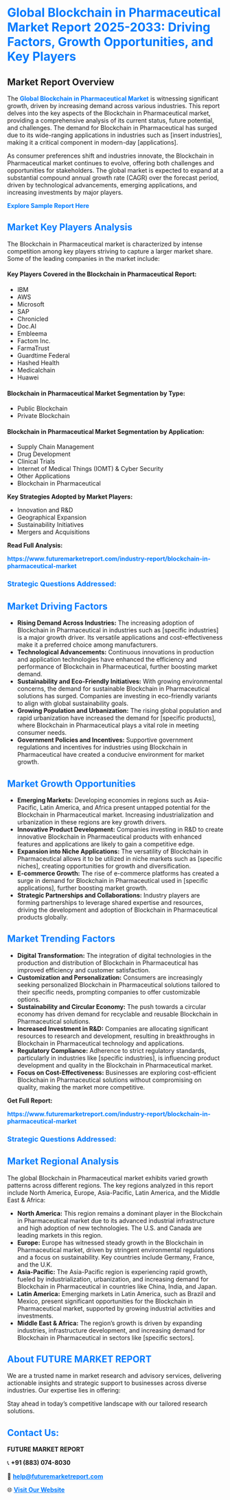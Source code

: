 <h1 style="color: #007BFF;">Global Blockchain in Pharmaceutical Market Report 2025-2033: Driving Factors, Growth Opportunities, and Key Players</h1>

<section id="overview">
<h2>Market Report Overview</h2>
<p>The <a href="https://www.futuremarketreport.com/industry-report/blockchain-in-pharmaceutical-market" style="color: #007BFF; text-decoration: none;"><strong>Global Blockchain in Pharmaceutical Market</strong></a> is witnessing significant growth, driven by increasing demand across various industries. This report delves into the key aspects of the Blockchain in Pharmaceutical market, providing a comprehensive analysis of its current status, future potential, and challenges. The demand for Blockchain in Pharmaceutical has surged due to its wide-ranging applications in industries such as [insert industries], making it a critical component in modern-day [applications].</p>
<p>As consumer preferences shift and industries innovate, the Blockchain in Pharmaceutical market continues to evolve, offering both challenges and opportunities for stakeholders. The global market is expected to expand at a substantial compound annual growth rate (CAGR) over the forecast period, driven by technological advancements, emerging applications, and increasing investments by major players.</p>
</section>

<section id="overview">
<p><a href="https://www.futuremarketreport.com/request-sample/reportId=124211" style="color: #007BFF; text-decoration: none;"><strong>Explore Sample Report Here</strong></a></p>
</section>

<section id="key-players">
<h2 style="color: #007BFF;">Market Key Players Analysis</h2>
<p>The Blockchain in Pharmaceutical market is characterized by intense competition among key players striving to capture a larger market share. Some of the leading companies in the market include:</p>
<h4>Key Players Covered in the Blockchain in Pharmaceutical Report:</h4>
<ul><li>IBM</li><li>AWS</li><li>Microsoft</li><li>SAP</li><li>Chronicled</li><li>Doc.AI</li><li>Embleema</li><li>Factom Inc.</li><li>FarmaTrust</li><li>Guardtime Federal</li><li>Hashed Health</li><li>Medicalchain</li><li>Huawei</li></ul>
<h4>Blockchain in Pharmaceutical Market Segmentation by Type:</h4>
<ul><li>Public Blockchain</li><li>Private Blockchain</li></ul>

<h4>Blockchain in Pharmaceutical Market Segmentation by Application:</h4>
<ul><li>Supply Chain Management</li><li>Drug Development</li><li>Clinical Trials</li><li>Internet of Medical Things (IOMT) &amp; Cyber Security</li><li>Other Applications</li><li>Blockchain in Pharmaceutical</li></ul>
<p><strong>Key Strategies Adopted by Market Players:</strong></p>
<ul>
<li>Innovation and R&D</li>
<li>Geographical Expansion</li>
<li>Sustainability Initiatives</li>
<li>Mergers and Acquisitions</li>
</ul>
</section>

<section>
<p><strong>Read Full Analysis: </strong></p><a href="https://www.futuremarketreport.com/industry-report/blockchain-in-pharmaceutical-market" style="color: #007BFF; text-decoration: none;"><strong>https://www.futuremarketreport.com/industry-report/blockchain-in-pharmaceutical-market</strong></a>
<h3 style="color: #007BFF;">Strategic Questions Addressed:</h3>
</section>

<section id="driving-factors">
<h2 style="color: #007BFF;">Market Driving Factors</h2>
<ul>
<li><strong>Rising Demand Across Industries:</strong> The increasing adoption of Blockchain in Pharmaceutical in industries such as [specific industries] is a major growth driver. Its versatile applications and cost-effectiveness make it a preferred choice among manufacturers.</li>
<li><strong>Technological Advancements:</strong> Continuous innovations in production and application technologies have enhanced the efficiency and performance of Blockchain in Pharmaceutical, further boosting market demand.</li>
<li><strong>Sustainability and Eco-Friendly Initiatives:</strong> With growing environmental concerns, the demand for sustainable Blockchain in Pharmaceutical solutions has surged. Companies are investing in eco-friendly variants to align with global sustainability goals.</li>
<li><strong>Growing Population and Urbanization:</strong> The rising global population and rapid urbanization have increased the demand for [specific products], where Blockchain in Pharmaceutical plays a vital role in meeting consumer needs.</li>
<li><strong>Government Policies and Incentives:</strong> Supportive government regulations and incentives for industries using Blockchain in Pharmaceutical have created a conducive environment for market growth.</li>
</ul>
</section>

<section id="growth-opportunities">
<h2 style="color: #007BFF;">Market Growth Opportunities</h2>
<ul>
<li><strong>Emerging Markets:</strong> Developing economies in regions such as Asia-Pacific, Latin America, and Africa present untapped potential for the Blockchain in Pharmaceutical market. Increasing industrialization and urbanization in these regions are key growth drivers.</li>
<li><strong>Innovative Product Development:</strong> Companies investing in R&D to create innovative Blockchain in Pharmaceutical products with enhanced features and applications are likely to gain a competitive edge.</li>
<li><strong>Expansion into Niche Applications:</strong> The versatility of Blockchain in Pharmaceutical allows it to be utilized in niche markets such as [specific niches], creating opportunities for growth and diversification.</li>
<li><strong>E-commerce Growth:</strong> The rise of e-commerce platforms has created a surge in demand for Blockchain in Pharmaceutical used in [specific applications], further boosting market growth.</li>
<li><strong>Strategic Partnerships and Collaborations:</strong> Industry players are forming partnerships to leverage shared expertise and resources, driving the development and adoption of Blockchain in Pharmaceutical products globally.</li>
</ul>
</section>

<section id="trending-factors">
<h2 style="color: #007BFF;">Market Trending Factors</h2>
<ul>
<li><strong>Digital Transformation:</strong> The integration of digital technologies in the production and distribution of Blockchain in Pharmaceutical has improved efficiency and customer satisfaction.</li>
<li><strong>Customization and Personalization:</strong> Consumers are increasingly seeking personalized Blockchain in Pharmaceutical solutions tailored to their specific needs, prompting companies to offer customizable options.</li>
<li><strong>Sustainability and Circular Economy:</strong> The push towards a circular economy has driven demand for recyclable and reusable Blockchain in Pharmaceutical solutions.</li>
<li><strong>Increased Investment in R&D:</strong> Companies are allocating significant resources to research and development, resulting in breakthroughs in Blockchain in Pharmaceutical technology and applications.</li>
<li><strong>Regulatory Compliance:</strong> Adherence to strict regulatory standards, particularly in industries like [specific industries], is influencing product development and quality in the Blockchain in Pharmaceutical market.</li>
<li><strong>Focus on Cost-Effectiveness:</strong> Businesses are exploring cost-efficient Blockchain in Pharmaceutical solutions without compromising on quality, making the market more competitive.</li>
</ul>
</section>

<section>
<p><strong>Get Full Report: </strong></p><a href="https://www.futuremarketreport.com/industry-report/blockchain-in-pharmaceutical-market" style="color: #007BFF; text-decoration: none;"><strong>https://www.futuremarketreport.com/industry-report/blockchain-in-pharmaceutical-market</strong></a>
<h3 style="color: #007BFF;">Strategic Questions Addressed:</h3>
</section>


<section id="regional-analysis">
<h2 style="color: #007BFF;">Market Regional Analysis</h2>
<p>The global Blockchain in Pharmaceutical market exhibits varied growth patterns across different regions. The key regions analyzed in this report include North America, Europe, Asia-Pacific, Latin America, and the Middle East & Africa:</p>
<ul>
<li><strong>North America:</strong> This region remains a dominant player in the Blockchain in Pharmaceutical market due to its advanced industrial infrastructure and high adoption of new technologies. The U.S. and Canada are leading markets in this region.</li>
<li><strong>Europe:</strong> Europe has witnessed steady growth in the Blockchain in Pharmaceutical market, driven by stringent environmental regulations and a focus on sustainability. Key countries include Germany, France, and the U.K.</li>
<li><strong>Asia-Pacific:</strong> The Asia-Pacific region is experiencing rapid growth, fueled by industrialization, urbanization, and increasing demand for Blockchain in Pharmaceutical in countries like China, India, and Japan.</li>
<li><strong>Latin America:</strong> Emerging markets in Latin America, such as Brazil and Mexico, present significant opportunities for the Blockchain in Pharmaceutical market, supported by growing industrial activities and investments.</li>
<li><strong>Middle East & Africa:</strong> The region’s growth is driven by expanding industries, infrastructure development, and increasing demand for Blockchain in Pharmaceutical in sectors like [specific sectors].</li>
</ul>
</section>

<footer>
<h2 style="color: #007BFF;">About FUTURE MARKET REPORT</h2>
<p>We are a trusted name in market research and advisory services, delivering actionable insights and strategic support to businesses across diverse industries. Our expertise lies in offering:</p>

<p>Stay ahead in today’s competitive landscape with our tailored research solutions.</p>

<h2 style="color: #007BFF;">Contact Us:</h2>
<p><strong>FUTURE MARKET REPORT</strong></p>
<p>📞 <strong>+91 (883) 074-8030</strong></p>
<p>📧 <strong><a href="mailto:help@futuremarketreport.com" style="color: #007BFF;">help@futuremarketreport.com</a></strong></p>
<p>🌐 <strong><a href="https://www.futuremarketreport.com/" style="color: #007BFF;">Visit Our Website</a></strong></p>
</footer>